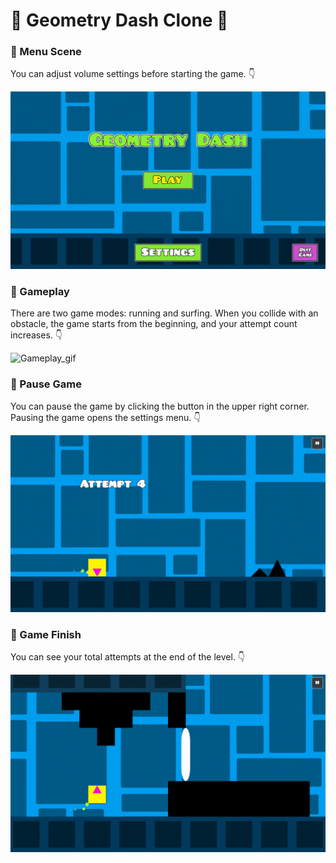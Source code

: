 # 🔳 Geometry Dash Clone 🔳
### 🔹 Menu Scene
You can adjust volume settings before starting the game. 👇 

![Menu_Scene_gif](https://github.com/Cey-S/GeometryDash/blob/main/Demo/MenuScene.gif)

### 🔹 Gameplay
There are two game modes: running and surfing. When you collide with an obstacle, the game starts from the beginning, and your attempt count increases. 👇 

![Gameplay_gif](https://github.com/Cey-S/GeometryDash/blob/main/Demo/Gameplay.gif)

### 🔹 Pause Game
You can pause the game by clicking the button in the upper right corner. Pausing the game opens the settings menu. 👇 

![Volume_Adjustment_gif](https://github.com/Cey-S/GeometryDash/blob/main/Demo/AdjustVolume.gif)

### 🔹 Game Finish
You can see your total attempts at the end of the level. 👇 

![Game_Finish_gif](https://github.com/Cey-S/GeometryDash/blob/main/Demo/GameFinish.gif)
